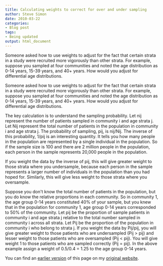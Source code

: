 ```yaml
---
title: Calculating weights to correct for over and under sampling
author: Steve Simon
date: 2010-03-22
categories:
- Blog post
tags:
- Being updated
output: html_document
---
```


Someone asked how to use weights to adjust for the fact that certain strata in a study were recruited more vigorously than other strata. For example, suppose you sampled at four communities and noted the age distribution as 0-14 years, 15-39 years, and  40+ years. How would you adjust for differential age distributions.

<!---More--->

Someone asked how to use weights to adjust for the fact that certain strata in a study were recruited more vigorously than other strata. For example, suppose you sampled at four communities and noted the age distribution as 0-14 years, 15-39 years, and  40+ years. How would you adjust for differential age distributions.

The key calculation is to understand the sampling probability. Let nij represent the number of patients sampled in community i and age strata j. Let Nij represent the total number of patients in the population in community i and age strata j. The probability of sampling, pij,  is nij/Nij. The inverse of this probability, 1/pij is an interesting quantity. It tells you how many people in the population are represented by a single individual in the population. So if the sample size is 100 and there are 2 million people in the population, each person in the sample represents 20,000 people in the population.

If you weight the data by the inverse of pij, this will give greater weight to those strata where you undersample, because each person in the sample represents a larger number of individuals in the population than you had hoped for. Similarly, this will give less weight to those strata where you oversample.

Suppose you don't know the total number of patients in the population, but you do know the relative proportions in each community. So in community 1, the age group 0-14 years constituted 40% of your sample, but you knew that in the population for community 1, age group 0-14 years corresponded to 50% of the community. Let pij be the proportion of sample patients in community i and age strata j relative to the total number sampled in community i across all strata. Let Pij be the proportion of the population in community i who belong to strata j. If you weight the data by Pij/pij, you will give greater weight to those patients who are undersampled (Pij > pij) and lesser weight to those patients who are oversampled (Pij < pij).  You will give weight 1 to those patients who are sampled correctly (Pij = pij). In the above example assign a weight of 0.5/0.4 = 1.25 to the age group 0-14 years.

You can find an [earlier version][sim1] of this page on my [original website][sim2].

[sim1]: http://www.pmean.com/10/CalculatingWeights.html
[sim2]: http://www.pmean.com/original_site.html
